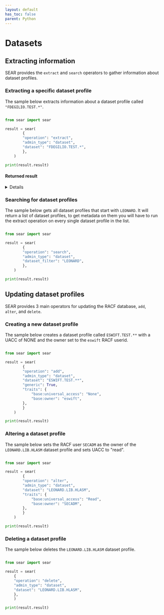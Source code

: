 ```yaml
---
layout: default
has_toc: false
parent: Python
---
```



# Datasets

## Extracting information

SEAR provides the `extract` and `search` operators to gather information about dataset profiles.

### Extracting a specific dataset profile

The sample below extracts information about a dataset profile called `"FDEGILIO.TEST.*"`.

```python

from sear import sear

result = sear(
        {
        "operation": "extract",
        "admin_type": "dataset",
        "dataset": "FDEGILIO.TEST.*",
        },
    )

print(result.result)
```

#### Returned result

<details>

```python
{
  "profile": {
    "base": {
      "base:alter_access_count": 0,
      "base:auditing": "FAILURES(READ)",
      "base:control_access_count": 0,
      "base:create_date": "03/19/24",
      "base:creation_group_name": "SYS1",
      "base:dataset_type": "NON-VSAM",
      "base:erase_datasets_on_delete": false,
      "base:global_auditing": "NONE",
      "base:high_level_qualifier_is_group": false,
      "base:last_change_date": "03/19/24",
      "base:last_reference_date": "03/19/24",
      "base:level": 0,
      "base:owner": "LEONARD",
      "base:read_access_count": 0,
      "base:universal_access": "NONE",
      "base:update_access_count": 0,
      "base:warn_on_insufficient_access": false
    }
  },
  "return_codes": {
    "racf_reason_code": 0,
    "racf_return_code": 0,
    "saf_return_code": 0,
    "sear_return_code": 0
  }
}
```

</details>

### Searching for dataset profiles

The sample below gets all dataset profiles that start with `LEONARD`. It will return a list of dataset profiles, to get metadata on them you will have to run the extract operation on every single dataset profile in the list.

```python

from sear import sear

result = sear(
        {
        "operation": "search",
        "admin_type": "dataset",
        "dataset_filter": "LEONARD",
        },
    )

print(result.result)
```

## Updating dataset profiles

SEAR provides 3 main operators for updating the RACF database, `add`, `alter`, and `delete`.

### Creating a new dataset profile

The sample below creates a dataset profile called `ESWIFT.TEST.**` with a UACC of NONE and the owner set to the `eswift` RACF userid.

```python

from sear import sear

result = sear(
        {
        "operation": "add",
        "admin_type": "dataset",
        "dataset": "ESWIFT.TEST.**",
        "generic": True,
        "traits": {
            "base:universal_access": "None",
            "base:owner": "eswift",
        },
        }
    )

print(result.result)
```

### Altering a dataset profile

The sample below sets the RACF user `SECADM` as the owner of the `LEONARD.LIB.HLASM` dataset profile and sets UACC to "read".

```python

from sear import sear

result = sear(
        {
        "operation": "alter",
        "admin_type": "dataset",
        "dataset": "LEONARD.LIB.HLASM",
        "traits": {
            "base:universal_access": "Read",
            "base:owner": "SECADM",
        },
        }
    )

print(result.result)
```

### Deleting a dataset profile

The sample below deletes the `LEONARD.LIB.HLASM` dataset profile.

```python

from sear import sear

result = sear(
    {
    "operation": "delete",
    "admin_type": "dataset",
    "dataset": "LEONARD.LIB.HLASM",
    },
    )

print(result.result)
```
